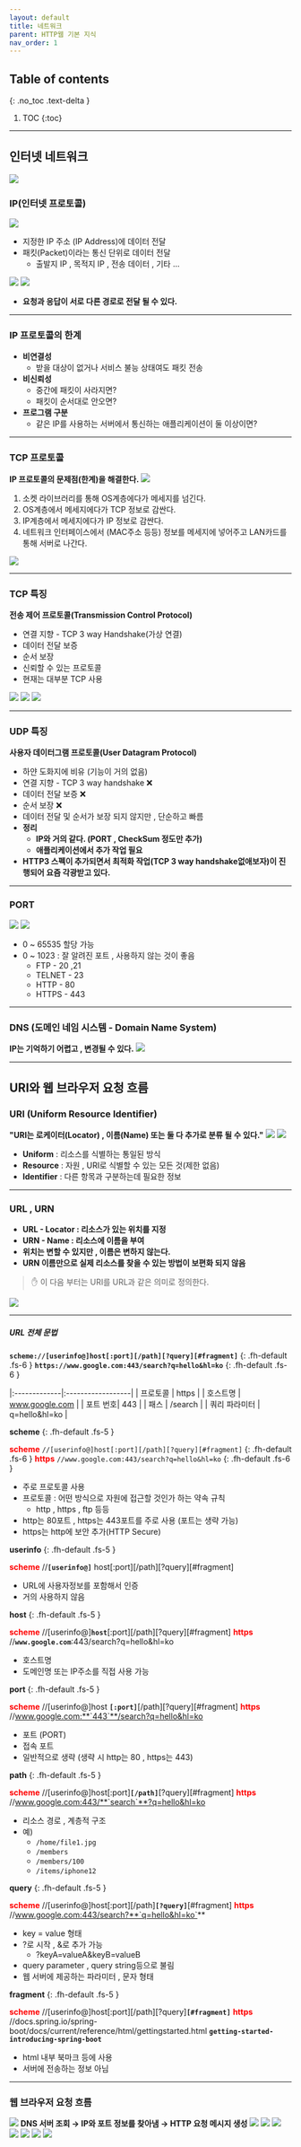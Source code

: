 ```yaml
---
layout: default
title: 네트워크
parent: HTTP웹 기본 지식
nav_order: 1
---
```

## Table of contents
{: .no_toc .text-delta }

1. TOC
{:toc}
---

## **인터넷 네트워크**
![](../../assets/images/network/internet-network/1.png)

### IP(인터넷 프로토콜)
![](../../assets/images/network/internet-network/2.png)
- 지정한 IP 주소 (IP Address)에 데이터 전달
- 패킷(Packet)이라는 통신 단위로 데이터 전달
  - 출발지 IP , 목적지 IP , 전송 데이터 , 기타 ...

![](../../assets/images/network/internet-network/3.png)
![](../../assets/images/network/internet-network/4.png)
- **요청과 응답이 서로 다른 경로로 전달 될 수 있다.**

***

### IP 프로토콜의 한계
- **비연결성**
  - 받을 대상이 없거나 서비스 불능 상태여도 패킷 전송
- **비신뢰성**
  - 중간에 패킷이 사라지면?
  - 패킷이 순서대로 안오면?
- **프로그램 구분**
  - 같은 IP를 사용하는 서버에서 통신하는 애플리케이션이 둘 이상이면?

***

### TCP 프로토콜
**IP 프로토콜의 문제점(한계)을 해결한다.**
  ![](../../assets/images/network/internet-network/5.png)

1. 소켓 라이브러리를 통해 OS계층에다가 메세지를 넘긴다.
1. OS계층에서 메세지에다가 TCP 정보로 감싼다.
1. IP계층에서 메세지에다가 IP 정보로 감싼다.
1. 네트워크 인터페이스에서 (MAC주소 등등) 정보를 메세지에 넣어주고 LAN카드를 통해 서버로 나간다.


![](../../assets/images/network/internet-network/6.png)

***

### TCP 특징
**전송 제어 프로토콜(Transmission Control Protocol)**
- 연결 지향 - TCP 3 way Handshake(가상 연결)
- 데이터 전달 보증
- 순서 보장
- 신뢰할 수 있는 프로토콜
- 현재는 대부분 TCP 사용

![](../../assets/images/network/internet-network/7.png)
![](../../assets/images/network/internet-network/8.png)
![](../../assets/images/network/internet-network/9.png)

***

### UDP 특징
**사용자 데이터그램 프로토콜(User Datagram Protocol)**
- 하얀 도화지에 비유 (기능이 거의 없음)
- 연결 지향 - TCP 3 way handshake ❌
- 데이터 전달 보증 ❌
- 순서 보장 ❌
- 데이터 전달 및 순서가 보장 되지 않지만 , 단순하고 빠름
- **정리**
  - **IP와 거의 같다. (PORT , CheckSum 정도만 추가)**
  - **애플리케이션에서 추가 작업 필요**
- **HTTP3 스펙이 추가되면서 최적화 작업(TCP 3 way handshake없애보자)이 진행되어 요즘 각광받고 있다.**

***

### PORT
![](../../assets/images/network/internet-network/10.png)
![](../../assets/images/network/internet-network/11.png)
- 0 ~ 65535 할당 가능
- 0 ~ 1023 : 잘 알려진 포트 , 사용하지 않는 것이 좋음
  - FTP - 20 ,21
  - TELNET - 23
  - HTTP - 80
  - HTTPS - 443

***

### DNS (도메인 네임 시스템 - Domain Name System)
**IP는 기억하기 어렵고 , 변경될 수 있다.**
![](../../assets/images/network/internet-network/12.png)

***

## **URI와 웹 브라우저 요청 흐름**

### URI (Uniform Resource Identifier)
**"URI는 로케이터(Locator) , 이름(Name) 또는 둘 다 추가로 분류 될 수 있다."**
![](../../assets/images/network/internet-network/13.png)
![](../../assets/images/network/internet-network/14.png)

- **Uniform** : 리소스를 식별하는 통일된 방식
- **Resource** : 자원 , URI로 식별할 수 있는 모든 것(제한 없음)
- **Identifier** : 다른 항목과 구분하는데 필요한 정보

***

### URL , URN
- **URL - Locator : 리소스가 있는 위치를 지정**
- **URN - Name : 리소스에 이름을 부여**
- **위치는 변할 수 있지만 , 이름은 변하지 않는다.**
- **URN 이름만으로 실제 리소스를 찾을 수 있는 방법이 보편화 되지 않음**

> ✋ 이 다음 부터는 URI를 URL과 같은 의미로 정의한다.

![](../../assets/images/network/internet-network/15.png)

***

##### URL 전체 문법

**`scheme://[userinfo@]host[:port][/path][?query][#fragment]`**
{: .fh-default .fs-6 }
**`https://www.google.com:443/search?q=hello&hl=ko`**
{: .fh-default .fs-6 }

|:-------------|:------------------|
| 프로토콜 | https |
| 호스트명 | www.google.com   |
| 포트 번호| 443 |
| 패스       | /search |
| 쿼리 파라미터 | q=hello&hl=ko |

**scheme**
{: .fh-default .fs-5 }

<span style="color:red; font-weight:bold">scheme</span> `//[userinfo@]host[:port][/path][?query][#fragment]`
{: .fh-default .fs-6 }
<span style="color:red; font-weight:bold">https</span> `//www.google.com:443/search?q=hello&hl=ko`
{: .fh-default .fs-6 }

-   주로 프로토콜 사용
-   프로토콜 : 어떤 방식으로 자원에 접근할 것인가 하는 약속 규칙
    -   http , https , ftp 등등
-   http는 80포트 , https는 443포트를 주로 사용 (포트는 생략 가능)
-   https는 http에 보안 추가(HTTP Secure)

**userinfo**
{: .fh-default .fs-5 }

<span style="color:red; font-weight:bold">scheme</span> //**`[userinfo@]`** host[:port][/path][?query][#fragment]

-   URL에 사용자정보를 포함해서 인증
-   거의 사용하지 않음

**host**
{: .fh-default .fs-5 }

<span style="color:red; font-weight:bold">scheme</span> //[userinfo@]**`host`**[:port][/path][?query][#fragment]
<span style="color:red; font-weight:bold">https</span> //**`www.google.com`**:443/search?q=hello&hl=ko

-   호스트명
-   도메인명 또는 IP주소를 직접 사용 가능

**port**
{: .fh-default .fs-5 }

<span style="color:red; font-weight:bold">scheme</span> //[userinfo@]host **`[:port]`**[/path][?query][#fragment]
<span style="color:red; font-weight:bold">https</span> //www.google.com:**`443`**/search?q=hello&hl=ko

-   포트 (PORT)
-   접속 포트
-   일반적으로 생략 (생략 시 http는 80 , https는 443)

**path**
{: .fh-default .fs-5 }

<span style="color:red; font-weight:bold">scheme</span> //[userinfo@]host[:port]**`[/path]`**[?query][#fragment]
<span style="color:red; font-weight:bold">https</span> //www.google.com:443/**`search`**?q=hello&hl=ko

-   리소스 경로 , 계층적 구조
-   예)
    -   `/home/file1.jpg`
    -   `/members`
    -   `/members/100`
    -   `/items/iphone12`

**query**
{: .fh-default .fs-5 }

<span style="color:red; font-weight:bold">scheme</span> //[userinfo@]host[:port][/path]**`[?query]`**[#fragment]
<span style="color:red; font-weight:bold">https</span> //www.google.com:443/search?**`q=hello&hl=ko`**

-   key = value 형태
-   ?로 시작 , &로 추가 가능 
    -   ?keyA=valueA&keyB=valueB
-   query parameter , query string등으로 불림
-   웹 서버에 제공하는 파라미터 , 문자 형태

**fragment**
{: .fh-default .fs-5 }


<span style="color:red; font-weight:bold">scheme</span> //[userinfo@]host[:port][/path][?query]**`[#fragment]`**
<span style="color:red; font-weight:bold">https</span> //docs.spring.io/spring-boot/docs/current/reference/html/gettingstarted.html **`getting-started-introducing-spring-boot`**


-   html 내부 북마크 등에 사용
-   서버에 전송하는 정보 아님

***

### 웹 브라우저 요청 흐름
![](../../assets/images/network/internet-network/16.png)
**DNS 서버 조회 → IP와 포트 정보를 찾아냄 → HTTP 요청 메시지 생성**
![](../../assets/images/network/internet-network/17.png)
![](../../assets/images/network/internet-network/18.png)
![](../../assets/images/network/internet-network/19.png)
![](../../assets/images/network/internet-network/20.png)
![](../../assets/images/network/internet-network/21.png)
![](../../assets/images/network/internet-network/22.png)
![](../../assets/images/network/internet-network/23.png)
